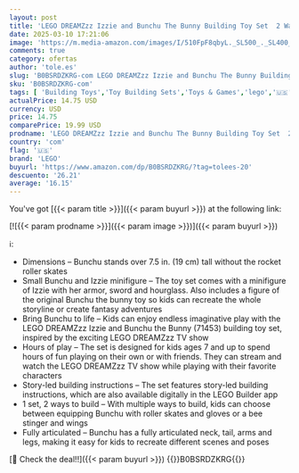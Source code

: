 ```yaml
---
layout: post
title: 'LEGO DREAMZzz Izzie and Bunchu The Bunny Building Toy Set  2 Ways to Build Bunchu The Bunny  Includes Grimspawn and Izzie Minifigures  Gift for Kids Ages 7 and Up  71453'
date: 2025-03-10 17:21:06
image: 'https://m.media-amazon.com/images/I/510FpF8qbyL._SL500_._SL400_.jpg'
comments: true
category: ofertas
author: 'tole.es'
slug: 'B0BSRDZKRG-com LEGO DREAMZzz Izzie and Bunchu The Bunny Building Toy Set...'
sku: 'B0BSRDZKRG-com'
tags: [ 'Building Toys','Toy Building Sets','Toys & Games','lego','🇺🇸', ]
actualPrice: 14.75 USD
currency: USD
price: 14.75
comparePrice: 19.99 USD
prodname: 'LEGO DREAMZzz Izzie and Bunchu The Bunny Building Toy Set  2 Ways to Build Bunchu The Bunny  Includes Grimspawn and Izzie Minifigures  Gift for Kids Ages 7 and Up  71453'
country: 'com'
flag: '🇺🇸'
brand: 'LEGO'
buyurl: 'https://www.amazon.com/dp/B0BSRDZKRG/?tag=tolees-20'
descuento: '26.21'
average: '16.15'
---
```


You've got [{{< param title >}}]({{< param buyurl >}}) at the following link:

[![{{< param prodname >}}]({{< param image >}})]({{< param buyurl >}})

ℹ️:

- Dimensions – Bunchu stands over 7.5 in. (19 cm) tall without the rocket roller skates
- Small Bunchu and Izzie minifigure – The toy set comes with a minifigure of Izzie with her armor, sword and hourglass. Also includes a figure of the original Bunchu the bunny toy so kids can recreate the whole storyline or create fantasy adventures
- Bring Bunchu to life – Kids can enjoy endless imaginative play with the LEGO DREAMZzz Izzie and Bunchu the Bunny (71453) building toy set, inspired by the exciting LEGO DREAMZzz TV show
- Hours of play – The set is designed for kids ages 7 and up to spend hours of fun playing on their own or with friends. They can stream and watch the LEGO DREAMZzz TV show while playing with their favorite characters
- Story-led building instructions – The set features story-led building instructions, which are also available digitally in the LEGO Builder app
- 1 set, 2 ways to build – With multiple ways to build, kids can choose between equipping Bunchu with roller skates and gloves or a bee stinger and wings
- Fully articulated – Bunchu has a fully articulated neck, tail, arms and legs, making it easy for kids to recreate different scenes and poses

[🛒 Check the deal!!]({{< param buyurl >}})
{{<world>}}B0BSRDZKRG{{</world>}}

